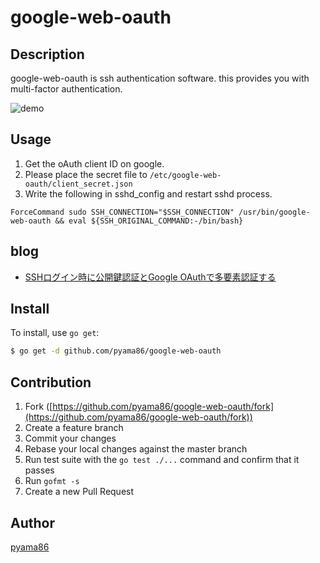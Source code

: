 # google-web-oauth
## Description
google-web-oauth is ssh authentication software.
this provides you with multi-factor authentication.


![demo](https://github.com/pyama86/google-web-oauth/blob/master/media/demo.gif)
## Usage

1. Get the oAuth client ID on google.
2. Please place the secret file to `/etc/google-web-oauth/client_secret.json`
3. Write the following in sshd_config and restart sshd process.

```
ForceCommand sudo SSH_CONNECTION="$SSH_CONNECTION" /usr/bin/google-web-oauth && eval ${SSH_ORIGINAL_COMMAND:-/bin/bash}
```


## blog
- [SSHログイン時に公開鍵認証とGoogle OAuthで多要素認証する](https://ten-snapon.com/archives/2306)

## Install

To install, use `go get`:

```bash
$ go get -d github.com/pyama86/google-web-oauth
```

## Contribution

1. Fork ([https://github.com/pyama86/google-web-oauth/fork](https://github.com/pyama86/google-web-oauth/fork))
1. Create a feature branch
1. Commit your changes
1. Rebase your local changes against the master branch
1. Run test suite with the `go test ./...` command and confirm that it passes
1. Run `gofmt -s`
1. Create a new Pull Request

## Author

[pyama86](https://github.com/pyama86)
